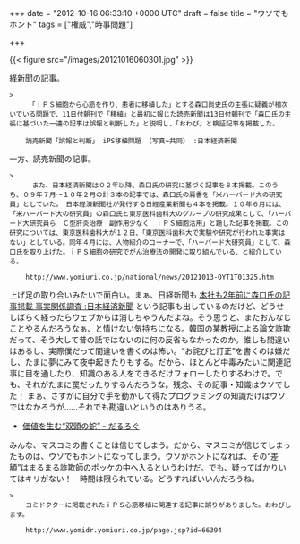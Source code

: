 
+++
date = "2012-10-16 06:33:10 +0000 UTC"
draft = false
title = "ウソでもホント"
tags = ["権威","時事問題"]

+++


{{< figure src="/images/20121016060301.jpg"  >}}

経新聞の記事。

    >
        　「ｉＰＳ細胞から心筋を作り、患者に移植した」とする森口尚史氏の主張に疑義が相次いでいる問題で、11日付朝刊で「移植」と最初に報じた読売新聞は13日付朝刊で「森口氏の主張に基づいた一連の記事は誤報と判断した」と説明し、「おわび」と検証記事を掲載した。

        読売新聞「誤報と判断」 iPS移植問題 （写真=共同） :日本経済新聞
    
一方、読売新聞の記事。

    >
        　また、日本経済新聞は０２年以降、森口氏の研究に基づく記事を８本掲載。このうち、０９年７月～１０年２月の計３本の記事では、森口氏の肩書を「米ハーバード大の研究員」としていた。　日本経済新聞社が発行する日経産業新聞も４本を掲載。１０年６月には、「米ハーバード大の研究員」の森口氏と東京医科歯科大のグループの研究成果として、「ハーバード大研究員ら　Ｃ型肝炎治療　副作用少なく　ｉＰＳ細胞活用」と題した記事を掲載。この研究については、東京医科歯科大が１２日、「東京医科歯科大で実験や研究が行われた事実はない」としている。同年４月には、人物紹介のコーナーで、「ハーバード大研究員」として、森口氏を取り上げた。ｉＰＳ細胞の研究でがん治療法の開発に取り組んでいる、と紹介している。

        http://www.yomiuri.co.jp/national/news/20121013-OYT1T01325.htm
    
上げ足の取り合いみたいで面白い。まぁ、日経新聞も <a href="http://www.nikkei.com/article/DGXNASDG12040_S2A011C1CR8000/">本社も2年前に森口氏の記事掲載 事実関係調査 :日本経済新聞</a> という記事も出しているのだけど、どうせしばらく経ったらウェブからは消しちゃうんだよね。そう思うと、またおんなじことやるんだろうなぁ、と情けない気持ちになる。韓国の某教授による論文詐欺だって、そう大して昔の話ではないのに何の反省もなかったのか。誰しも間違いはあるし、実際僕だって間違いを書くのは怖い。“お詫びと訂正”を書くのは嫌だし、たまに夢にみて夜中起きたりもする。だから、ほとんど中毒みたいに関連記事に目を通したり、知識のある人をできるだけフォローしたりするわけで。でも、それがたまに罠だったりするんだろうな。残念、その記事・知識はウソでした！ まぁ、さすがに自分で手を動かして得たプログラミングの知識だけはウソではなかろうが……それでも勘違いというのはありうる。

<ul>
<li><a href="https://blog.daruyanagi.jp/entry/2012/05/16/210834">価値を生む“双頭の蛇” - だるろぐ</a></li>
</ul>みんな、マスコミの書くことは信じてしまう。だから、マスコミが信じてしまったものは、ウソでもホントになってしまう。ウソがホントになれば、その“差額”はまるまる詐欺師のポッケの中へ入るというわけだ。でも、疑ってばかりいてはキリがない！　時間は限られている。どうすればいいんだろうね。

    >
        ヨミドクターに掲載されたｉＰＳ心筋移植に関連する記事に誤りがありました。おわびします。

        http://www.yomidr.yomiuri.co.jp/page.jsp?id=66394
    


